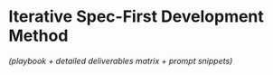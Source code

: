 # Iterative Spec-First Development Method
*(playbook + detailed deliverables matrix + prompt snippets)*
